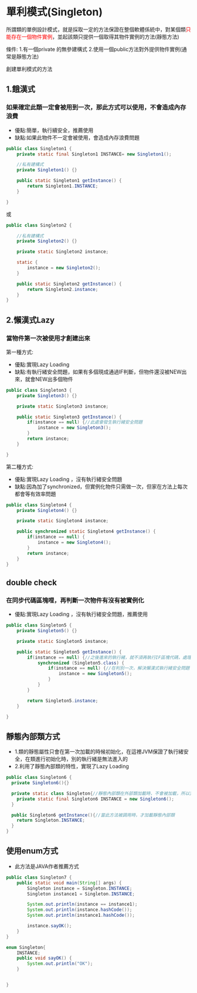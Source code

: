 # 單利模式(Singleton)

所謂類的單例設計模式，就是採取一定的方法保證在整個軟體係統中，對某個類<font color="#f00">只能存在一個物件實例</font>，並起該類只提供一個取得其物件實例的方法(靜態方法)

條件:
1.有一個private 的無參建構式
2.使用一個public方法對外提供物件實例(通常是靜態方法)

創建單利模式的方法

## 1.餓漢式

### 如果確定此類一定會被用到一次，那此方式可以使用，不會造成內存浪費

 * 優點:簡單，執行續安全，推薦使用
 * 缺點:如果此物件不一定會被使用，會造成內存浪費問題

```java
public class Singleton1 {
	private static final Singleton1 INSTANCE= new Singleton1();

	//私有建構式
	private Singleton1() {}

	public static Singleton1 getInstance() {
		return Singleton1.INSTANCE;
	}

}
```

或

```java
public class Singleton2 {

	//私有建構式
	private Singleton2() {}

	private static Singleton2 instance;

	static {
		instance = new Singleton2();
	}

	public static Singleton2 getInstance() {
		return Singleton2.instance;
	}
}
```

## 2.懶漢式Lazy

### 當物件第一次被使用才創建出來

第一種方式:
 * 優點:實現Lazy Loading
 * 缺點:有執行緒安全問題，如果有多個現成通過IF判斷，但物件還沒被NEW出來，就會NEW出多個物件

```java
public class Singleton3 {
	private Singleton3() {}

	private static Singleton3 instance;

	public static Singleton3 getInstance() {
		if(instance == null) {//此處會發生執行緒安全問題
			instance = new Singleton3();
		}
		return instance;
	}

}
```

第二種方式:

 * 優點:實現Lazy Loading ，沒有執行緒安全問題
 * 缺點:因為加了synchronized，但實例化物件只需做一次，但家在方法上每次都會等有效率問題

```java
public class Singleton4 {
	private Singleton4() {}

	private static Singleton4 instance;

	public synchronized static Singleton4 getInstance() {
		if(instance == null) {
			instance = new Singleton4();
		}
		return instance;
	}
}
```

## double check

### 在同步代碼區塊哩，再判斷一次物件有沒有被實例化

 * 優點:實現Lazy Loading ，沒有執行緒安全問題，推薦使用


```java
public class Singleton5 {
	private Singleton5() {}

	private static Singleton5 instance;

	public static Singleton5 getInstance() {
		if(instance == null) {//之後進來的執行緒，就不須再執行IF區塊代碼，處理synchronized效率問題
			synchronized (Singleton5.class) {
				if(instance == null) {//在判別一次，解決懶漢式執行緒安全問題
					instance = new Singleton5();
				}
			}
		}

		return Singleton5.instance;
	}

}
```

## 靜態內部類方式

 * 1.類的靜態屬性只會在第一次加載的時候初始化，在這裡JVM保證了執行緒安全，在類進行初始化時，別的執行緒是無法進入的
 * 2.利用了靜態內部類的特性，實現了Lazy Loading

```java
public class Singleton6 {
  private Singleton6(){}

  private static class Singleton{//靜態內部類在外部類加載時，不會被加載，所以實現了Lazy Loading
    private static final Singleton6 INSTANCE = new Singleton6();
  }

  public Singleton6 getInstance(){//當此方法被調用時，才加載靜態內部類
    return Singleton.INSTANCE;
  }
}

```

## 使用enum方式

 * 此方法是JAVA作者推薦方式

```java
public class Singleton7 {
	public static void main(String[] args) {
		Singleton instance = Singleton.INSTANCE;
		Singleton instance1 = Singleton.INSTANCE;

		System.out.println(instance == instance1);
		System.out.println(instance.hashCode());
		System.out.println(instance1.hashCode());

		instance.sayOK();
	}
}

enum Singleton{
	INSTANCE;
	public void sayOK() {
		System.out.println("OK");
	}


}
```







